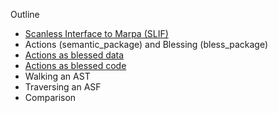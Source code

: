 ﻿Outline
- [Scanless Interface to Marpa (SLIF)](https://metacpan.org/pod/release/JKEGL/Marpa-R2-2.078000/pod/Scanless.pod)
- Actions (semantic_package) and Blessing (bless_package) 
- [Actions as blessed data](https://metacpan.org/pod/release/JKEGL/Marpa-R2-2.078000/pod/Scanless.pod)
- [Actions as blessed code](https://metacpan.org/source/JKEGL/Marpa-R2-2.078000/t/sl_gsyn.t)
- Walking an AST
- Traversing an ASF
- Comparison
